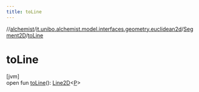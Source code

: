 ```yaml
---
title: toLine
---
```

//[alchemist](../../../index.html)/[it.unibo.alchemist.model.interfaces.geometry.euclidean2d](../index.html)/[Segment2D](index.html)/[toLine](to-line.html)



# toLine



[jvm]\
open fun [toLine](to-line.html)(): [Line2D](../-line2-d/index.html)<[P](index.html)>




